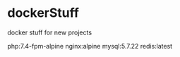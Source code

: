 # dockerStuff
docker stuff for new projects

php:7.4-fpm-alpine
nginx:alpine
mysql:5.7.22
redis:latest

